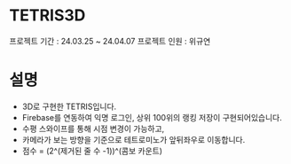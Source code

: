 # TETRIS3D
프로젝트 기간 : 24.03.25 ~ 24.04.07
프로젝트 인원 : 위규연

# 설명
- 3D로 구현한 TETRIS입니다.
- Firebase를 연동하여 익명 로그인, 상위 100위의 랭킹 저장이 구현되어있습니다.
- 수평 스와이프를 통해 시점 변경이 가능하고,
- 카메라가 보는 방향을 기준으로 테트로미노가 앞뒤좌우로 이동합니다.
- 점수 = (2^(제거된 줄 수 -1))^(콤보 카운트)
